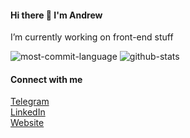####  Hi there 👋 I'm  Andrew
I’m currently working on front-end stuff
<div>
  <img src="https://github-profile-summary-cards.vercel.app/api/cards/most-commit-language?username=asuponev" alt="most-commit-language"/>
  <img src="https://github-profile-summary-cards.vercel.app/api/cards/stats?username=asuponev" alt="github-stats"/>
</div>

#### Connect with me
[Telegram](https://t.me/andrewsupo/)  
[LinkedIn](https://www.linkedin.com/in/andrew-suponev/)  
[Website](https://supo.netlify.app/)
